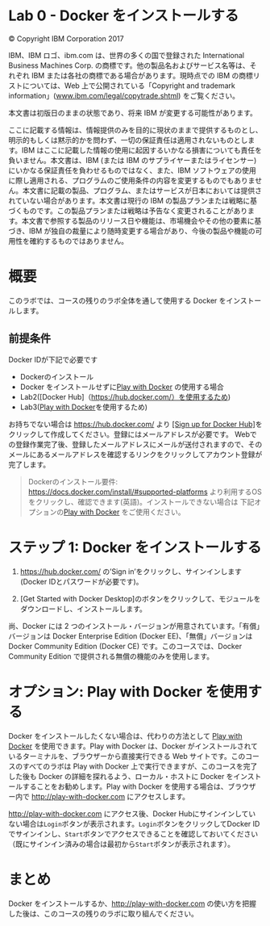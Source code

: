 # Lab 0 - Docker をインストールする

© Copyright IBM Corporation 2017

IBM、IBM ロゴ、ibm.com は、世界の多くの国で登録された International Business Machines Corp. の商標です。他の製品名およびサービス名等は、それぞれ IBM または各社の商標である場合があります。現時点での IBM の商標リストについては、Web 上で公開されている「Copyright and trademark information」(www.ibm.com/legal/copytrade.shtml) をご覧ください。

本文書は初版日のままの状態であり、将来 IBM が変更する可能性があります。

ここに記載する情報は、情報提供のみを目的に現状のままで提供するものとし、明示的もしくは黙示的かを問わず、一切の保証責任は適用されないものとします。IBM はここに記載した情報の使用に起因するいかなる損害についても責任を負いません。本文書は、IBM (または IBM のサプライヤーまたはライセンサー) にいかなる保証責任を負わせるものではなく、また、IBM ソフトウェアの使用に際し適用される、プログラムのご使用条件の内容を変更するものでもありません。本文書に記載の製品、プログラム、またはサービスが日本においては提供されていない場合があります。本文書は現行の IBM の製品プランまたは戦略に基づくものです。この製品プランまたは戦略は予告なく変更されることがあります。本文書で参照する製品のリリース日や機能は、市場機会やその他の要素に基づき、IBM が独自の裁量により随時変更する場合があり、今後の製品や機能の可用性を確約するものではありません。

# 概要

このラボでは、コースの残りのラボ全体を通して使用する Docker をインストールします。 

## 前提条件

Docker IDが下記で必要です
- Dockerのインストール
- Docker をインストールせずに[Play with Docker](http://play-with-docker.com) の使用する場合
- Lab2([Docker Hub]（https://hub.docker.com/）を使用するため)
- Lab3([Play with Docker](http://play-with-docker.com)を使用するため)

お持ちでない場合は https://hub.docker.com/ より [[Sign up for Docker Hub]](https://hub.docker.com/signup)をクリックして作成してください。登録にはメールアドレスが必要です。
Webでの登録作業完了後、登録したメールアドレスにメールが送付されますので、そのメールにあるメールアドレスを確認するリンクをクリックしてアカウント登録が完了します。

> Dockerのインストール要件:
> https://docs.docker.com/install/#supported-platforms より利用するOSをクリックし、確認できます(英語)。インストールできない場合は 下記オプションの[Play with Docker](http://play-with-docker.com) をご使用ください。

# ステップ 1: Docker をインストールする

1. https://hub.docker.com/ の’Sign in’をクリックし、サインインします(Docker IDとパスワードが必要です)。

2. [Get Started with Docker Desktop]のボタンをクリックして、モジュールをダウンロードし、インストールします。

尚、Docker には 2 つのインストール・バージョンが用意されています。「有償」バージョンは Docker Enterprise Edition (Docker EE)、「無償」バージョンは Docker Community Edition (Docker CE) です。このコースでは、Docker Community Edition で提供される無償の機能のみを使用します。

# **オプション:** Play with Docker を使用する
Docker をインストールしたくない場合は、代わりの方法として [Play with Docker](http://play-with-docker.com) を使用できます。Play with Docker は、Docker がインストールされているターミナルを、ブラウザーから直接実行できる Web サイトです。このコースのすべてのラボは Play with Docker 上で実行できますが、このコースを完了した後も Docker の詳細を探れるよう、ローカル・ホストに Docker をインストールすることをお勧めします。Play with Docker を使用する場合は、ブラウザー内で http://play-with-docker.com にアクセスします。

http://play-with-docker.com にアクセス後、Docker Hubにサインインしていない場合は`Login`ボタンが表示されます。`Login`ボタンをクリックしてDocker IDでサインインし、`Start`ボタンでアクセスできることを確認しておいてください（既にサインイン済みの場合は最初から`Start`ボタンが表示されます）。

# まとめ

Docker をインストールするか、http://play-with-docker.com の使い方を把握した後は、このコースの残りのラボに取り組んでください。

